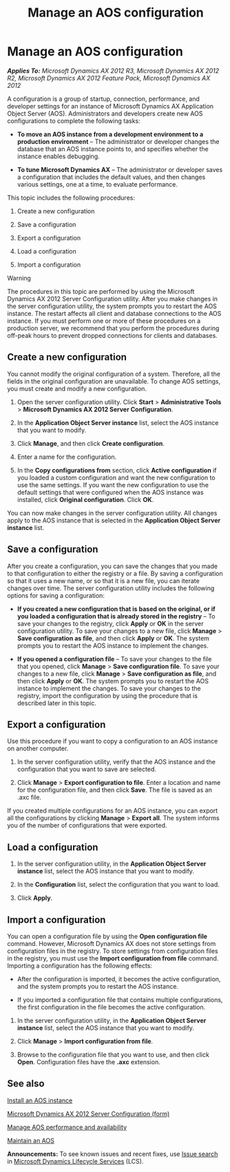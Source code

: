 ﻿---
title: Manage an AOS configuration
TOCTitle: Manage an AOS configuration
ms:assetid: 4aab5e81-921d-4f7f-b379-adffcb8febce
ms:mtpsurl: https://technet.microsoft.com/en-us/library/Aa569618(v=AX.60)
ms:contentKeyID: 35949290
ms.date: 04/18/2014
mtps_version: v=AX.60
---

# Manage an AOS configuration 


_**Applies To:** Microsoft Dynamics AX 2012 R3, Microsoft Dynamics AX 2012 R2, Microsoft Dynamics AX 2012 Feature Pack, Microsoft Dynamics AX 2012_

A configuration is a group of startup, connection, performance, and developer settings for an instance of Microsoft Dynamics AX Application Object Server (AOS). Administrators and developers create new AOS configurations to complete the following tasks:

  - **To move an AOS instance from a development environment to a production environment** – The administrator or developer changes the database that an AOS instance points to, and specifies whether the instance enables debugging.

  - **To tune Microsoft Dynamics AX** – The administrator or developer saves a configuration that includes the default values, and then changes various settings, one at a time, to evaluate performance.

This topic includes the following procedures:

1.  Create a new configuration

2.  Save a configuration

3.  Export a configuration

4.  Load a configuration

5.  Import a configuration


> [!WARNING]
> <P>The procedures in this topic are performed by using the Microsoft Dynamics AX 2012 Server Configuration utility. After you make changes in the server configuration utility, the system prompts you to restart the AOS instance. The restart affects all client and database connections to the AOS instance. If you must perform one or more of these procedures on a production server, we recommend that you perform the procedures during off-peak hours to prevent dropped connections for clients and databases.</P>



## Create a new configuration

You cannot modify the original configuration of a system. Therefore, all the fields in the original configuration are unavailable. To change AOS settings, you must create and modify a new configuration.

1.  Open the server configuration utility. Click **Start** \> **Administrative Tools** \> **Microsoft Dynamics AX 2012 Server Configuration**.

2.  In the **Application Object Server instance** list, select the AOS instance that you want to modify.

3.  Click **Manage**, and then click **Create configuration**.

4.  Enter a name for the configuration.

5.  In the **Copy configurations from** section, click **Active configuration** if you loaded a custom configuration and want the new configuration to use the same settings. If you want the new configuration to use the default settings that were configured when the AOS instance was installed, click **Original configuration**. Click **OK**.

You can now make changes in the server configuration utility. All changes apply to the AOS instance that is selected in the **Application Object Server instance** list.

## Save a configuration

After you create a configuration, you can save the changes that you made to that configuration to either the registry or a file. By saving a configuration so that it uses a new name, or so that it is a new file, you can iterate changes over time. The server configuration utility includes the following options for saving a configuration:

  - **If you created a new configuration that is based on the original, or if you loaded a configuration that is already stored in the registry** – To save your changes to the registry, click **Apply** or **OK** in the server configuration utility. To save your changes to a new file, click **Manage** \> **Save configuration as file**, and then click **Apply** or **OK**. The system prompts you to restart the AOS instance to implement the changes.

  - **If you opened a configuration file** – To save your changes to the file that you opened, click **Manage** \> **Save configuration file**. To save your changes to a new file, click **Manage** \> **Save configuration as file**, and then click **Apply** or **OK**. The system prompts you to restart the AOS instance to implement the changes. To save your changes to the registry, import the configuration by using the procedure that is described later in this topic.

## Export a configuration

Use this procedure if you want to copy a configuration to an AOS instance on another computer.

1.  In the server configuration utility, verify that the AOS instance and the configuration that you want to save are selected.

2.  Click **Manage** \> **Export configuration to file**. Enter a location and name for the configuration file, and then click **Save**. The file is saved as an .axc file.

If you created multiple configurations for an AOS instance, you can export all the configurations by clicking **Manage** \> **Export all**. The system informs you of the number of configurations that were exported.

## Load a configuration

1.  In the server configuration utility, in the **Application Object Server instance** list, select the AOS instance that you want to modify.

2.  In the **Configuration** list, select the configuration that you want to load.

3.  Click **Apply**.

## Import a configuration

You can open a configuration file by using the **Open configuration file** command. However, Microsoft Dynamics AX does not store settings from configuration files in the registry. To store settings from configuration files in the registry, you must use the **Import configuration from file** command. Importing a configuration has the following effects:

  - After the configuration is imported, it becomes the active configuration, and the system prompts you to restart the AOS instance.

  - If you imported a configuration file that contains multiple configurations, the first configuration in the file becomes the active configuration.

<!-- end list -->

1.  In the server configuration utility, in the **Application Object Server instance** list, select the AOS instance that you want to modify.

2.  Click **Manage** \> **Import configuration from file**.

3.  Browse to the configuration file that you want to use, and then click **Open**. Configuration files have the **.axc** extension.

## See also

[Install an AOS instance](install-an-aos-instance.md)

[Microsoft Dynamics AX 2012 Server Configuration (form)](https://technet.microsoft.com/en-us/library/aa569635\(v=ax.60\))

[Manage AOS performance and availability](manage-aos-performance-and-availability.md)

[Maintain an AOS](maintain-an-aos.md)

  
**Announcements:** To see known issues and recent fixes, use [Issue search](http://go.microsoft.com/fwlink/?linkid=389258) in [Microsoft Dynamics Lifecycle Services](http://go.microsoft.com/fwlink/?linkid=306505) (LCS).

